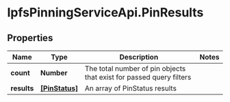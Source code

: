 # IpfsPinningServiceApi.PinResults

## Properties

Name | Type | Description | Notes
------------ | ------------- | ------------- | -------------
**count** | **Number** | The total number of pin objects that exist for passed query filters | 
**results** | [**[PinStatus]**](PinStatus.md) | An array of PinStatus results | 



